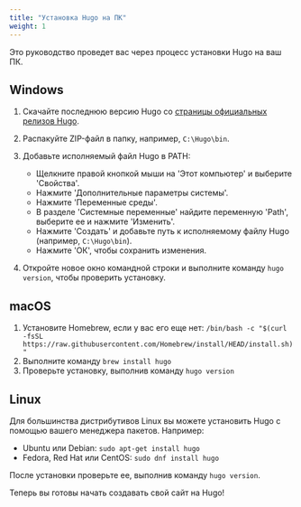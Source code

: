 ```yaml
---
title: "Установка Hugo на ПК"
weight: 1
---
```


Это руководство проведет вас через процесс установки Hugo на ваш ПК.

## Windows

1. Скачайте последнюю версию Hugo со [страницы официальных релизов Hugo](https://github.com/gohugoio/hugo/releases).
2. Распакуйте ZIP-файл в папку, например, `C:\Hugo\bin`.
3. Добавьте исполняемый файл Hugo в PATH:
   - Щелкните правой кнопкой мыши на 'Этот компьютер' и выберите 'Свойства'.
   - Нажмите 'Дополнительные параметры системы'.
   - Нажмите 'Переменные среды'.
   - В разделе 'Системные переменные' найдите переменную 'Path', выберите ее и нажмите 'Изменить'.
   - Нажмите 'Создать' и добавьте путь к исполняемому файлу Hugo (например, `C:\Hugo\bin`).
   - Нажмите 'ОК', чтобы сохранить изменения.

4. Откройте новое окно командной строки и выполните команду `hugo version`, чтобы проверить установку.

## macOS

1. Установите Homebrew, если у вас его еще нет: `/bin/bash -c "$(curl -fsSL https://raw.githubusercontent.com/Homebrew/install/HEAD/install.sh)"`
2. Выполните команду `brew install hugo`
3. Проверьте установку, выполнив команду `hugo version`

## Linux

Для большинства дистрибутивов Linux вы можете установить Hugo с помощью вашего менеджера пакетов. Например:

- Ubuntu или Debian: `sudo apt-get install hugo`
- Fedora, Red Hat или CentOS: `sudo dnf install hugo`

После установки проверьте ее, выполнив команду `hugo version`.

Теперь вы готовы начать создавать свой сайт на Hugo!